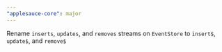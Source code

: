 ```yaml
---
"applesauce-core": major
---
```


Rename `inserts`, `updates`, and `removes` streams on `EventStore` to `insert$`, `update$`, and `remove$`
